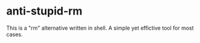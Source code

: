 # anti-stupid-rm
This is a "rm" alternative written in shell. A simple yet effictive tool for most cases.
